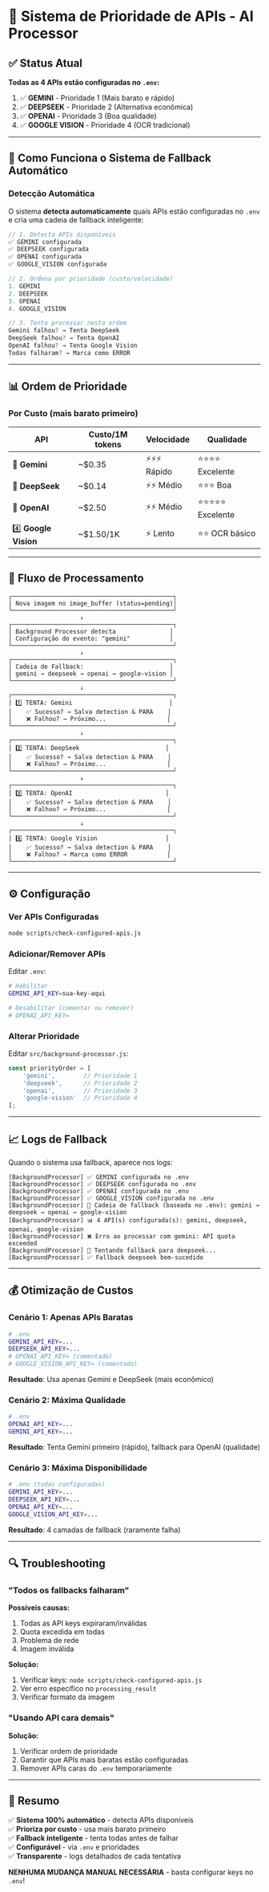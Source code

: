 # 🤖 Sistema de Prioridade de APIs - AI Processor

## ✅ Status Atual

**Todas as 4 APIs estão configuradas no `.env`:**

1. ✅ **GEMINI** - Prioridade 1 (Mais barato e rápido)
2. ✅ **DEEPSEEK** - Prioridade 2 (Alternativa econômica)
3. ✅ **OPENAI** - Prioridade 3 (Boa qualidade)
4. ✅ **GOOGLE VISION** - Prioridade 4 (OCR tradicional)

---

## 🔗 Como Funciona o Sistema de Fallback Automático

### Detecção Automática

O sistema **detecta automaticamente** quais APIs estão configuradas no `.env` e cria uma cadeia de fallback inteligente:

```javascript
// 1. Detecta APIs disponíveis
✅ GEMINI configurada
✅ DEEPSEEK configurada
✅ OPENAI configurada
✅ GOOGLE_VISION configurada

// 2. Ordena por prioridade (custo/velocidade)
1. GEMINI
2. DEEPSEEK
3. OPENAI
4. GOOGLE_VISION

// 3. Tenta processar nesta ordem
Gemini falhou? → Tenta DeepSeek
DeepSeek falhou? → Tenta OpenAI
OpenAI falhou? → Tenta Google Vision
Todas falharam? → Marca como ERROR
```

---

## 📊 Ordem de Prioridade

### Por Custo (mais barato primeiro)

| API | Custo/1M tokens | Velocidade | Qualidade |
|-----|----------------|------------|-----------|
| 🥇 **Gemini** | ~$0.35 | ⚡⚡⚡ Rápido | ⭐⭐⭐⭐ Excelente |
| 🥈 **DeepSeek** | ~$0.14 | ⚡⚡ Médio | ⭐⭐⭐ Boa |
| 🥉 **OpenAI** | ~$2.50 | ⚡⚡ Médio | ⭐⭐⭐⭐⭐ Excelente |
| 4️⃣ **Google Vision** | ~$1.50/1K | ⚡ Lento | ⭐⭐ OCR básico |

---

## 🔄 Fluxo de Processamento

```
┌─────────────────────────────────────────────┐
│ Nova imagem no image_buffer (status=pending)│
└─────────────────────────────────────────────┘
                    ↓
┌─────────────────────────────────────────────┐
│ Background Processor detecta               │
│ Configuração do evento: "gemini"           │
└─────────────────────────────────────────────┘
                    ↓
┌─────────────────────────────────────────────┐
│ Cadeia de Fallback:                        │
│ gemini → deepseek → openai → google-vision │
└─────────────────────────────────────────────┘
                    ↓
┌─────────────────────────────────────────────┐
│ 1️⃣ TENTA: Gemini                           │
│    ✅ Sucesso? → Salva detection & PARA    │
│    ❌ Falhou? → Próximo...                 │
└─────────────────────────────────────────────┘
                    ↓
┌─────────────────────────────────────────────┐
│ 2️⃣ TENTA: DeepSeek                        │
│    ✅ Sucesso? → Salva detection & PARA    │
│    ❌ Falhou? → Próximo...                 │
└─────────────────────────────────────────────┘
                    ↓
┌─────────────────────────────────────────────┐
│ 3️⃣ TENTA: OpenAI                          │
│    ✅ Sucesso? → Salva detection & PARA    │
│    ❌ Falhou? → Próximo...                 │
└─────────────────────────────────────────────┘
                    ↓
┌─────────────────────────────────────────────┐
│ 4️⃣ TENTA: Google Vision                   │
│    ✅ Sucesso? → Salva detection & PARA    │
│    ❌ Falhou? → Marca como ERROR           │
└─────────────────────────────────────────────┘
```

---

## ⚙️ Configuração

### Ver APIs Configuradas

```bash
node scripts/check-configured-apis.js
```

### Adicionar/Remover APIs

Editar `.env`:

```bash
# Habilitar
GEMINI_API_KEY=sua-key-aqui

# Desabilitar (comentar ou remover)
# OPENAI_API_KEY=
```

### Alterar Prioridade

Editar `src/background-processor.js`:

```javascript
const priorityOrder = [
    'gemini',        // Prioridade 1
    'deepseek',      // Prioridade 2
    'openai',        // Prioridade 3
    'google-vision'  // Prioridade 4
];
```

---

## 📈 Logs de Fallback

Quando o sistema usa fallback, aparece nos logs:

```
[BackgroundProcessor] ✅ GEMINI configurada no .env
[BackgroundProcessor] ✅ DEEPSEEK configurada no .env
[BackgroundProcessor] ✅ OPENAI configurada no .env
[BackgroundProcessor] ✅ GOOGLE_VISION configurada no .env
[BackgroundProcessor] 🔗 Cadeia de fallback (baseada no .env): gemini → deepseek → openai → google-vision
[BackgroundProcessor] 📊 4 API(s) configurada(s): gemini, deepseek, openai, google-vision
[BackgroundProcessor] ❌ Erro ao processar com gemini: API quota exceeded
[BackgroundProcessor] 🔄 Tentando fallback para deepseek...
[BackgroundProcessor] ✅ Fallback deepseek bem-sucedido
```

---

## 💰 Otimização de Custos

### Cenário 1: Apenas APIs Baratas

```bash
# .env
GEMINI_API_KEY=...
DEEPSEEK_API_KEY=...
# OPENAI_API_KEY= (comentado)
# GOOGLE_VISION_API_KEY= (comentado)
```

**Resultado**: Usa apenas Gemini e DeepSeek (mais econômico)

### Cenário 2: Máxima Qualidade

```bash
# .env
OPENAI_API_KEY=...
GEMINI_API_KEY=...
```

**Resultado**: Tenta Gemini primeiro (rápido), fallback para OpenAI (qualidade)

### Cenário 3: Máxima Disponibilidade

```bash
# .env (todas configuradas)
GEMINI_API_KEY=...
DEEPSEEK_API_KEY=...
OPENAI_API_KEY=...
GOOGLE_VISION_API_KEY=...
```

**Resultado**: 4 camadas de fallback (raramente falha)

---

## 🔍 Troubleshooting

### "Todos os fallbacks falharam"

**Possíveis causas:**
1. Todas as API keys expiraram/inválidas
2. Quota excedida em todas
3. Problema de rede
4. Imagem inválida

**Solução:**
1. Verificar keys: `node scripts/check-configured-apis.js`
2. Ver erro específico no `processing_result`
3. Verificar formato da imagem

### "Usando API cara demais"

**Solução:**
1. Verificar ordem de prioridade
2. Garantir que APIs mais baratas estão configuradas
3. Remover APIs caras do `.env` temporariamente

---

## 📝 Resumo

✅ **Sistema 100% automático** - detecta APIs disponíveis  
✅ **Prioriza por custo** - usa mais barato primeiro  
✅ **Fallback inteligente** - tenta todas antes de falhar  
✅ **Configurável** - via `.env` e prioridades  
✅ **Transparente** - logs detalhados de cada tentativa  

**NENHUMA MUDANÇA MANUAL NECESSÁRIA** - basta configurar keys no `.env`!

